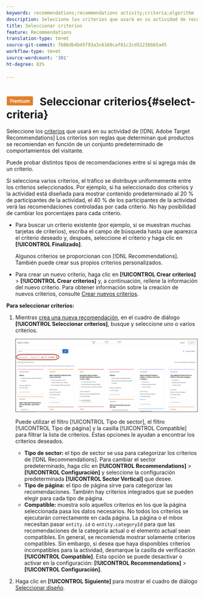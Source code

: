 ```yaml
---
keywords: recommendations;recommendations activity;criteria;algorithm
description: Seleccione los criterios que usará en su actividad de recomendaciones de Adobe Target.
title: Seleccionar criterios
feature: Recommendations
translation-type: tm+mt
source-git-commit: 7b86db4b45f93a3c6169caf81c2cd52236bb5a45
workflow-type: tm+mt
source-wordcount: '381'
ht-degree: 82%

---
```



# ![PREMIUM](/help/assets/premium.png) Seleccionar criterios{#select-criteria}

Seleccione los [criterios](/help/c-recommendations/c-algorithms/algorithms.md) que usará en su actividad de [!DNL Adobe Target Recommendations] Los criterios son reglas que determinan qué productos se recomiendan en función de un conjunto predeterminado de comportamientos del visitante.

Puede probar distintos tipos de recomendaciones entre sí si agrega más de un criterio.

Si selecciona varios criterios, el tráfico se distribuye uniformemente entre los criterios seleccionados. Por ejemplo, si ha seleccionado dos criterios y la actividad está diseñada para mostrar contenido predeterminado al 20 % de participantes de la actividad, el 40 % de los participantes de la actividad verá las recomendaciones controladas por cada criterio. No hay posibilidad de cambiar los porcentajes para cada criterio.

* Para buscar un criterio existente (por ejemplo, si se muestran muchas tarjetas de criterios), escriba el campo de búsqueda hasta que aparezca el criterio deseado y, después, seleccione el criterio y haga clic en **[!UICONTROL Finalizado]**.

   Algunos criterios se proporcionan con [!DNL Recommendations]. También puede crear sus propios criterios personalizados.

* Para crear un nuevo criterio, haga clic en **[!UICONTROL Crear criterios]** > **[!UICONTROL Crear criterios]** y, a continuación, rellene la información del nuevo criterio. Para obtener información sobre la creación de nuevos criterios, consulte [Crear nuevos criterios](/help/c-recommendations/c-algorithms/create-new-algorithm.md#task_8A9CB465F28D44899F69F38AD27352FE).

**Para seleccionar criterios:**

1. Mientras [crea una nueva recomendación](/help/c-recommendations/t-create-recs-activity/create-recs-activity.md#task_6874328773C64C44A73F0A130AD3F96F), en el cuadro de diálogo **[!UICONTROL Seleccionar criterios]**, busque y seleccione uno o varios criterios.

   ![Cuadro de diálogo Seleccionar criterios](/help/c-recommendations/t-create-recs-activity/assets/filters.png)

   Puede utilizar el filtro [!UICONTROL Tipo de sector], el filtro [!UICONTROL Tipo de página] y la casilla [!UICONTROL Compatible] para filtrar la lista de criterios. Estas opciones le ayudan a encontrar los criterios deseados.

   * **Tipo de sector:** el tipo de sector se usa para categorizar los criterios de [!DNL Recommendations]. Para cambiar el sector predeterminado, haga clic en **[!UICONTROL Recommendations]** > **[!UICONTROL Configuración]** y seleccione la configuración predeterminada **[!UICONTROL Sector Vertical]** que desee.
   * **Tipo de página:** el tipo de página sirve para categorizar las recomendaciones. También hay criterios integrados que se pueden elegir para cada tipo de página.
   * **Compatible:** muestra solo aquellos criterios en los que la página seleccionada pasa los datos necesarios. No todos los criterios se ejecutarán correctamente en cada página. La página o el mbox necesitan pasar `entity.id` o `entity.categoryId` para que las recomendaciones de la categoría actual o el elemento actual sean compatibles. En general, se recomienda mostrar solamente criterios compatibles. Sin embargo, si desea que haya disponibles criterios incompatibles para la actividad, desmarque la casilla de verificación **[!UICONTROL Compatible]**. Esta opción se puede desactivar o activar en la configuración: **[!UICONTROL Recommendations]** > **[!UICONTROL Configuración]**.

1. Haga clic en **[!UICONTROL Siguiente]** para mostrar el cuadro de diálogo [Seleccionar diseño](/help/c-recommendations/c-design-overview/design-overview.md).
